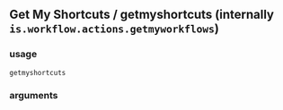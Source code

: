 
## Get My Shortcuts / getmyshortcuts (internally `is.workflow.actions.getmyworkflows`)


### usage
`getmyshortcuts `

### arguments

